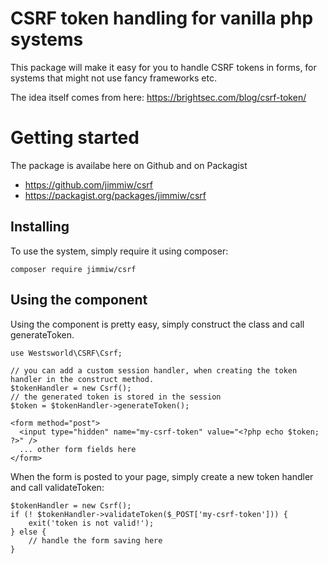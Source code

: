 # CSRF token handling for vanilla php systems

This package will make it easy for you to handle CSRF tokens in forms, for systems
that might not use fancy frameworks etc.

The idea itself comes from here: https://brightsec.com/blog/csrf-token/


# Getting started

The package is availabe here on Github and on Packagist

* https://github.com/jimmiw/csrf
* https://packagist.org/packages/jimmiw/csrf

## Installing

To use the system, simply require it using composer:

```
composer require jimmiw/csrf
```

## Using the component

Using the component is pretty easy, simply construct the class and call generateToken.

```
use Westsworld\CSRF\Csrf;

// you can add a custom session handler, when creating the token handler in the construct method.
$tokenHandler = new Csrf();
// the generated token is stored in the session
$token = $tokenHandler->generateToken();

<form method="post">
  <input type="hidden" name="my-csrf-token" value="<?php echo $token; ?>" />
  ... other form fields here
</form>
```

When the form is posted to your page, simply create a new token handler and call validateToken:

```
$tokenHandler = new Csrf();
if (! $tokenHandler->validateToken($_POST['my-csrf-token'])) {
    exit('token is not valid!');
} else {
    // handle the form saving here
}
```

